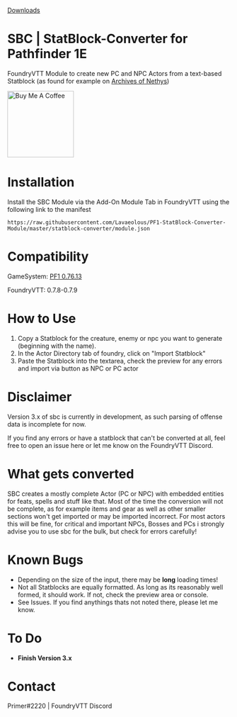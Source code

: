 [Downloads](!https://img.shields.io/github/downloads-pre/lavaeolous/PF1-StatBlock-Converter-Module/latest/total?style=flat-square)

# SBC | StatBlock-Converter for Pathfinder 1E
FoundryVTT Module to create new PC and NPC Actors from a text-based Statblock (as found for example on [Archives of Nethys](https://www.aonprd.com/))

<a href="https://www.buymeacoffee.com/Lavaeolous" target="_blank"><img src="https://cdn.buymeacoffee.com/buttons/v2/default-red.png" alt="Buy Me A Coffee" width="150" ></a>

# Installation
Install the SBC Module via the Add-On Module Tab in FoundryVTT using the following link to the manifest
```
https://raw.githubusercontent.com/Lavaeolous/PF1-StatBlock-Converter-Module/master/statblock-converter/module.json
```
# Compatibility
GameSystem: [PF1 0.76.13](https://gitlab.com/Furyspark/foundryvtt-pathfinder1)

FoundryVTT: 0.7.8-0.7.9

# How to Use
1.  Copy a Statblock for the creature, enemy or npc you want to generate (beginning with the name).
2.  In the Actor Directory tab of foundry, click on "Import Statblock"
3.  Paste the Statblock into the textarea, check the preview for any errors and import via button as NPC or PC actor

# Disclaimer
Version 3.x of sbc is currently in development, as such parsing of offense data is incomplete for now.

If you find any errors or have a statblock that can't be converted at all, feel free to open an issue here or let me know on the FoundryVTT Discord.

# What gets converted
SBC creates a mostly complete Actor (PC or NPC) with embedded entities for feats, spells and stuff like that. Most of the time the conversion will not be complete, as for example items and gear as well as other smaller sections won't get imported or may be imported incorrect. For most actors this will be fine, for critical and important NPCs, Bosses and PCs i strongly advise you to use sbc for the bulk, but check for errors carefully!

# Known Bugs
*  Depending on the size of the input, there may be **long** loading times!
*  Not all Statblocks are equally formatted. As long as its reasonably well formed, it should work. If not, check the preview area or console.
*  See Issues. If you find anythings thats not noted there, please let me know.

# To Do
*  **Finish Version 3.x**

# Contact
Primer#2220 | FoundryVTT Discord